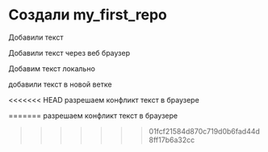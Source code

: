 # Создали  my_first_repo

Добавили текст

Добавили текст через веб браузер

Добавим текст локально 

добавили текст в новой ветке

<<<<<<< HEAD
разрешаем конфликт  текст в браузере

=======
разрешаем конфликт текст в браузере
>>>>>>> 01fcf21584d870c719d0b6fad44d8ff17b6a32cc
